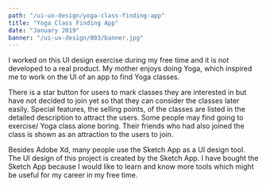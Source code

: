 ```yaml
---
path: "/ui-ux-design/yoga-class-finding-app"
title: "Yoga Class Finding App"
date: "January 2019"
banner: "/ui-ux-design/003/banner.jpg"
---
```


I worked on this UI design exercise during my free time and it is not developed to a real product. My mother enjoys doing Yoga, which inspired me to work on the UI of an app to find Yoga classes.

There is a star button for users to mark classes they are interested in but have not decided to join yet so that they can consider the classes later easily. Special features, the selling points, of the classes are listed in the detailed description to attract the users. Some people may find going to exercise/ Yoga class alone boring. Their friends who had also joined the class is shown as an attraction to the users to join.

Besides Adobe Xd, many people use the Sketch App as a UI design tool. The UI design of this project is created by the Sketch App. I have bought the Sketch App because I would like to learn and know more tools which might be useful for my career in my free time.
